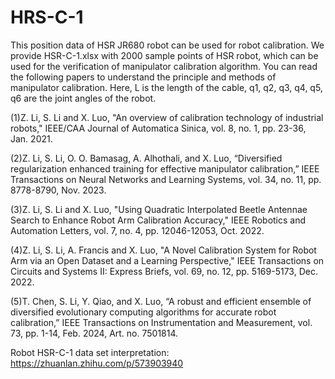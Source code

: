 # HRS-C-1
This position data of HSR JR680 robot can be used for robot calibration. We provide HSR-C-1.xlsx with 2000 sample points of HSR robot, which can be used for the verification of manipulator calibration algorithm. You can read the following papers to understand the principle and methods of manipulator calibration. Here, L is the length of the cable, q1, q2, q3, q4, q5, q6 are the joint angles of the robot.

(1)Z. Li, S. Li and X. Luo, "An overview of calibration technology of industrial robots," IEEE/CAA Journal of Automatica Sinica, vol. 8, no. 1, pp. 23-36, Jan. 2021.

(2)Z. Li, S. Li, O. O. Bamasag, A. Alhothali, and X. Luo, “Diversified regularization enhanced training for effective manipulator calibration,” IEEE Transactions on Neural Networks and Learning Systems, vol. 34, no. 11, pp. 8778-8790, Nov. 2023.

(3)Z. Li, S. Li and X. Luo, "Using Quadratic Interpolated Beetle Antennae Search to Enhance Robot Arm Calibration Accuracy," IEEE Robotics and Automation Letters, vol. 7, no. 4, pp. 12046-12053, Oct. 2022.

(4)Z. Li, S. Li, A. Francis and X. Luo, "A Novel Calibration System for Robot Arm via an Open Dataset and a Learning Perspective," IEEE Transactions on Circuits and Systems II: Express Briefs, vol. 69, no. 12, pp. 5169-5173, Dec. 2022.

(5)T. Chen, S. Li, Y. Qiao, and X. Luo, “A robust and efficient ensemble of diversified evolutionary computing algorithms for accurate robot calibration,” IEEE Transactions on Instrumentation and Measurement, vol. 73, pp. 1-14, Feb. 2024, Art. no. 7501814.

Robot HSR-C-1 data set interpretation: https://zhuanlan.zhihu.com/p/573903940
